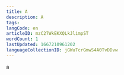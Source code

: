```yaml
---
title: A
description: A
tags: 
langCode: en
articleID: mzC27WkEKXQLkJlimpST
wordCount: 1
lastUpdated: 1667210961202
languageCollectionID: jGWuTcrGmwS4A0TvDDvw
---
```


a
